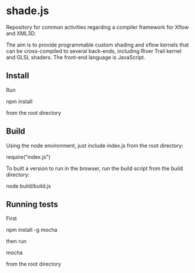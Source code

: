 # shade.js

Repository for common activities regarding a compiler framework for Xflow and XML3D.

The aim is to provide programmable custom shading and xflow kernels that can be cross-compiled to several back-ends, including River Trail kernel and GLSL shaders. The front-end language is JavaScript.


## Install

Run

  npm install

from the root directory

## Build

Using the node environment, just include index.js from the root directory:

  require("index.js")

To built a version to run in the browser, run the build script from the build directory:

  node build/build.js


## Running tests

First

 npm install -g mocha

then run

 mocha

from the root directory
